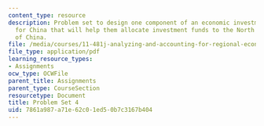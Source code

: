 ```yaml
---
content_type: resource
description: Problem set to design one component of an economic investment program
  for China that will help them allocate investment funds to the North and/or South
  of China.
file: /media/courses/11-481j-analyzing-and-accounting-for-regional-economic-growth-spring-2009/7861a987a71e62c01ed50b7c3167b404_MIT11_481Js09_pset04.pdf
file_type: application/pdf
learning_resource_types:
- Assignments
ocw_type: OCWFile
parent_title: Assignments
parent_type: CourseSection
resourcetype: Document
title: Problem Set 4
uid: 7861a987-a71e-62c0-1ed5-0b7c3167b404
---
```

